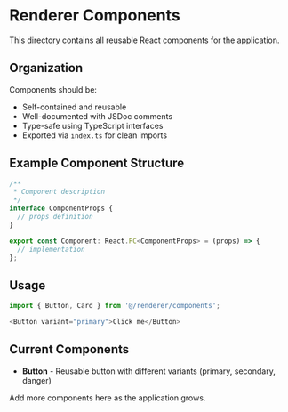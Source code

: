 # Renderer Components

This directory contains all reusable React components for the application.

## Organization

Components should be:
- Self-contained and reusable
- Well-documented with JSDoc comments
- Type-safe using TypeScript interfaces
- Exported via `index.ts` for clean imports

## Example Component Structure

```typescript
/**
 * Component description
 */
interface ComponentProps {
  // props definition
}

export const Component: React.FC<ComponentProps> = (props) => {
  // implementation
};
```

## Usage

```typescript
import { Button, Card } from '@/renderer/components';

<Button variant="primary">Click me</Button>
```

## Current Components

- **Button** - Reusable button with different variants (primary, secondary, danger)

Add more components here as the application grows.
